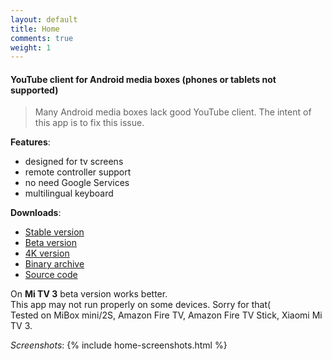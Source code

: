 ```yaml
---
layout: default
title: Home
comments: true
weight: 1
---
```


#### YouTube client for Android media boxes (phones or tablets not supported)

> Many Android media boxes lack good YouTube client. The intent of this app is to fix this issue.

**Features**:
- designed for tv screens
- remote controller support
- no need Google Services
- multilingual keyboard

**Downloads**:
- [Stable version]({{site.binaries.origin}})  
- [Beta version]({{site.binaries.beta}})  
- [4K version]({{site.binaries.4k}})  
- [Binary archive](https://github.com/yuliskov/SmartYouTubeTV/releases)  
- [Source code](https://github.com/yuliskov/SmartYouTubeTV)  

On **Mi TV 3** beta version works better.  
This app may not run properly on some devices. Sorry for that(  
Tested on MiBox mini/2S, Amazon Fire TV, Amazon Fire TV Stick, Xiaomi Mi TV 3.

*Screenshots*:
{% include home-screenshots.html %}